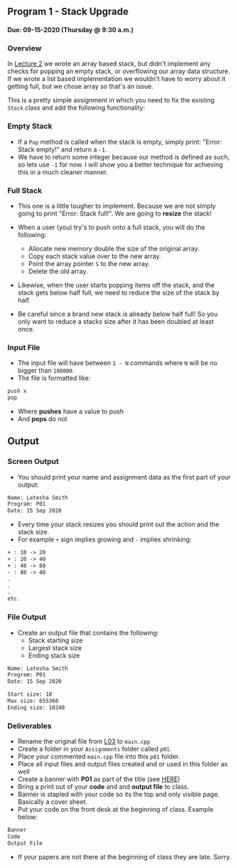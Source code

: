 ## Program 1 - Stack Upgrade
#### Due: 09-15-2020 (Thursday @ 9:30 a.m.)


### Overview

In [Lecture 2](../../Lectures/02-L02/array_based_stack.cpp) we wrote an array based stack, but didn't implement any checks for popping an empty stack, or overflowing our array data structure. If we wrote a list based implementation we wouldn't have to worry about it getting full, but we chose array so that's an issue. 

This is a pretty simple assignment in which you need to fix the existing `Stack` class and add the following functionality:

### Empty Stack

- If a `Pop` method is called when the stack is empty, simply print: "Error: Stack empty!" and return a `-1`.
- We have to return some integer because our method is defined as such, so lets use `-1` for now. I will show you a better technique for achieving this in a much cleaner manner. 

### Full Stack

- This one is a little tougher to implement. Because we are not simply going to print "Error: Stack full!". We are going to **resize** the stack!
- When a user (you) try's to push onto a full stack, you will do the following:
  - Allocate new memory double the size of the original array.
  - Copy each stack value over to the new array.
  - Point the array pointer `S` to the new array.
  - Delete the old array.

- Likewise, when the user starts popping items off the stack, and the stack gets below half full, we need to reduce the size of the stack by half.
- Be careful since a brand new stack is already below half full! So you only want to reduce a stacks size after it has been doubled at least once.


### Input File

- The input file will have between `1 - N` commands where `N` will be no bigger than `100000`. 
- The file is formatted like:

```txt
push x
pop
```
- Where **pushes** have a value to push 
- And **pops** do not

## Output

### Screen Output

- You should print your name and assignment data as the first part of your output:
```txt
Name: Latesha Smith
Program: P01
Date: 15 Sep 2020

```

- Every time your stack resizes you should print out the action and the stack size.
- For example `+` sign implies growing and `-` implies shrinking:
  
```txt
+ : 10 -> 20
+ : 20 -> 40
+ : 40 -> 80
- : 80 -> 40
.
.
.
etc.
```

### File Output

- Create an output file that contains the following:
  - Stack starting size
  - Largest stack size
  - Ending stack size

```txt
Name: Latesha Smith
Program: P01
Date: 15 Sep 2020

Start size: 10
Max size: 655360
Ending size: 10240
```


### Deliverables

- Rename the original file from [L03](../../Lectures/03-L03/resize_array.cpp) to `main.cpp`
- Create a folder in your `Assignments` folder called `p01`.
- Place your commented `main.cpp` file into this `p01` folder.
- Place all input files and output files created and or used in this folder as well 
- Create a banner with **P01** as part of the title (see [HERE](../../Resources/03-Banner/README.md))
- Bring a print out of your **code** and and **output file** to class.
- Banner is stapled with your code so its the top and only visible page. Basically a cover sheet.
- Put your code on the front desk at the beginning of class. Example below:
  
```txt
Banner
Code
Output File
```
- If your papers are not there at the beginning of class they are late. Sorry.
